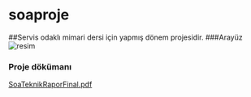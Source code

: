 # soaproje
##Servis odaklı mimari dersi için yapmış dönem projesidir.
###Arayüz
![resim](https://cloud.githubusercontent.com/assets/13600735/21429918/052253a8-c872-11e6-93db-5e9d9820ab1d.png)

### Proje dökümanı
[SoaTeknikRaporFinal.pdf](https://github.com/ahmeturganci/soaproje/files/669036/SoaTeknikRaporFinal.pdf)
